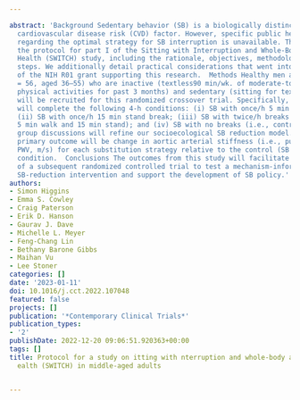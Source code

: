 ---
abstract: 'Background Sedentary behavior (SB) is a biologically distinct yet understudied
  cardiovascular disease risk (CVD) factor. However, specific public health policy
  regarding the optimal strategy for SB interruption is unavailable. This paper outlines
  the protocol for part I of the Sitting with Interruption and Whole-Body Cardiovascular
  Health (SWITCH) study, including the rationale, objectives, methodology, and next
  steps. We additionally detail practical considerations that went into the development
  of the NIH R01 grant supporting this research.  Methods Healthy men and women (n
  = 56, aged 36–55) who are inactive (textless90 min/wk. of moderate-to-vigorous intensity
  physical activities for past 3 months) and sedentary (sitting for textgreater8 h/day),
  will be recruited for this randomized crossover trial. Specifically, participants
  will complete the following 4-h conditions: (i) SB with once/h 5 min walk break;
  (ii) SB with once/h 15 min stand break; (iii) SB with twice/h breaks (alternating
  5 min walk and 15 min stand); and (iv) SB with no breaks (i.e., control). Focus
  group discussions will refine our socioecological SB reduction model.  Results The
  primary outcome will be change in aortic arterial stiffness (i.e., pulse wave velocity;
  PWV, m/s) for each substitution strategy relative to the control (SB with no breaks)
  condition.  Conclusions The outcomes from this study will facilitate the design
  of a subsequent randomized controlled trial to test a mechanism-informed, feasible
  SB-reduction intervention and support the development of SB policy.'
authors:
- Simon Higgins
- Emma S. Cowley
- Craig Paterson
- Erik D. Hanson
- Gaurav J. Dave
- Michelle L. Meyer
- Feng-Chang Lin
- Bethany Barone Gibbs
- Maihan Vu
- Lee Stoner
categories: []
date: '2023-01-11'
doi: 10.1016/j.cct.2022.107048
featured: false
projects: []
publication: '*Contemporary Clinical Trials*'
publication_types:
- '2'
publishDate: 2022-12-20 09:06:51.920363+00:00
tags: []
title: Protocol for a study on itting with nterruption and whole-body ardiovascular
  ealth (SWITCH) in middle-aged adults

---
